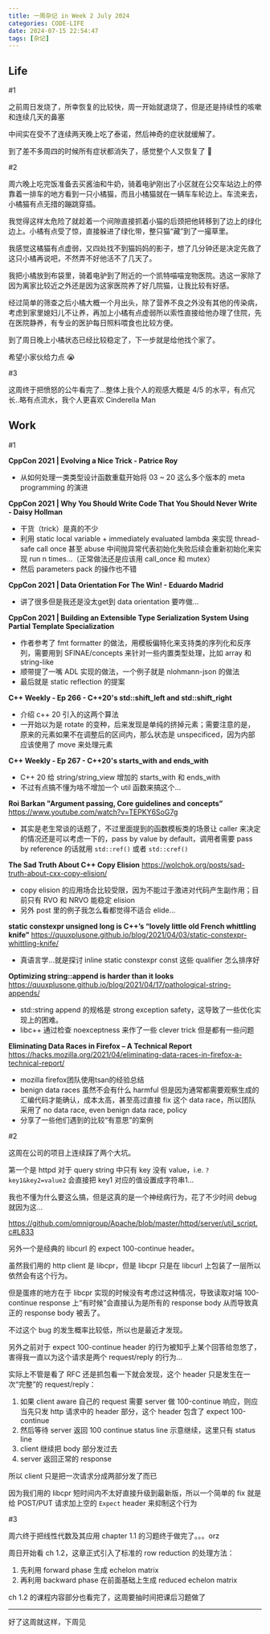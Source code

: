 ```yaml
---
title: 一周杂记 in Week 2 July 2024
categories: CODE-LIFE
date: 2024-07-15 22:54:47
tags: [杂记]
---
```


## Life

\#1

之前周日发烧了，所幸恢复的比较快，周一开始就退烧了，但是还是持续性的咳嗽和连续几天的鼻塞

中间实在受不了连续两天晚上吃了泰诺，然后神奇的症状就缓解了。

到了差不多周四的时候所有症状都消失了，感觉整个人又恢复了 🤣

\#2

周六晚上吃完饭准备去买酱油和牛奶，骑着电驴刚出了小区就在公交车站边上的停靠着一排车的地方看到一只小橘猫，而且小橘猫就在一辆车车轮边上。车流来去，小橘猫有点无措的蹦跳穿插。

我觉得这样太危险了就趁着一个间隙直接抓着小猫的后颈把他转移到了边上的绿化边上。小橘有点受了惊，直接躲进了绿化带，整只猫“藏”到了一撮草里。

我感觉这橘猫有点虚弱，又四处找不到猫妈妈的影子，想了几分钟还是决定先救了这只小橘再说吧，不然弄不好他活不了几天了。

我把小橘放到布袋里，骑着电驴到了附近的一个凯特喵喵宠物医院。选这一家除了因为离家比较近之外还是因为这家医院养了好几院猫，让我比较有好感。

经过简单的筛查之后小橘大概一个月出头，除了营养不良之外没有其他的传染病，考虑到家里媳妇儿不让养，再加上小橘有点虚弱所以索性直接给他办理了住院，先在医院静养，有专业的医护每日照料喂食也比较方便。

到了周日晚上小橘状态已经比较稳定了，下一步就是给他找个家了。

希望小家伙给力点 😭

\#3

这周终于把愤怒的公牛看完了...整体上我个人的观感大概是 4/5 的水平，有点冗长..略有点流水，我个人更喜欢 Cinderella Man

## Work

\#1

**CppCon 2021 | Evolving a Nice Trick - Patrice Roy**

- 从如何处理一类类型设计函数重载开始将 03 ~ 20 这么多个版本的 meta programming 的演进

**CppCon 2021 | Why You Should Write Code That You Should Never Write - Daisy Hollman**

- 干货（trick）是真的不少
- 利用 static local variable + immediately evaluated lambda 来实现 thread-safe call once 甚至 abuse 中间抛异常代表初始化失败后续会重新初始化来实现 run n times…（正常做法还是应该用 call_once 和 mutex）
- 然后 parameters pack 的操作也不错

**CppCon 2021 | Data Orientation For The Win! - Eduardo Madrid**

- 讲了很多但是我还是没太get到 data orientation 要咋做…

**CppCon 2021 | Building an Extensible Type Serialization System Using Partial Template Specialization**

- 作者参考了 fmt formatter 的做法，用模板偏特化来支持类的序列化和反序列，需要用到 SFINAE/concepts 来针对一些内置类型处理，比如 array 和 string-like
- 顺带提了一嘴 ADL 实现的做法，一个例子就是 nlohmann-json 的做法
- 最后就是 static reflection 的提案

**C++ Weekly - Ep 266 - C++20's std::shift_left and std::shift_right**

- 介绍 c++ 20 引入的这两个算法
- 一开始以为是 rotate 的变种，后来发现是单纯的挤掉元素；需要注意的是，原来的元素如果不在调整后的区间内，那么状态是 unspecificed，因为内部应该使用了 move 来处理元素

**C++ Weekly - Ep 267 - C++20's starts_with and ends_with**

- C++ 20 给 string/string_view 增加的 starts_with 和 ends_with
- 不过有点搞不懂为啥不增加一个 util 函数来搞这个…

**Roi Barkan "Argument passing, Core guidelines and concepts”** https://www.youtube.com/watch?v=TEPKY6SoG7g

- 其实是老生常谈的话题了，不过里面提到的函数模板类的场景让 caller 来决定的情况还是可以考虑一下的，pass by value by default，调用者需要 pass by reference 的话就用 `std::ref()` 或者 `std::cref()`

**The Sad Truth About C++ Copy Elision** https://wolchok.org/posts/sad-truth-about-cxx-copy-elision/

- copy elision 的应用场合比较受限，因为不能过于激进对代码产生副作用；目前只有 RVO 和 NRVO 能稳定 elision
- 另外 post 里的例子我怎么看都觉得不适合 elide…

**static constexpr unsigned long is C++’s “lovely little old French whittling knife”** https://quuxplusone.github.io/blog/2021/04/03/static-constexpr-whittling-knife/

- 真语言学…就是探讨 inline static constexpr const 这些 qualifier 怎么排序好

**Optimizing string::append is harder than it looks** https://quuxplusone.github.io/blog/2021/04/17/pathological-string-appends/

- std::string append 的规格是 strong exception safety，这导致了一些优化实现上的困难。
- libc++ 通过检查 noexceptness 来作了一些 clever trick 但是都有一些问题

**Eliminating Data Races in Firefox – A Technical Report** https://hacks.mozilla.org/2021/04/eliminating-data-races-in-firefox-a-technical-report/

- mozilla firefox团队使用tsan的经验总结
- benign data races 虽然不会有什么 harmful 但是因为通常都需要观察生成的汇编代码才能确认，成本太高，甚至高过直接 fix 这个 data race，所以团队采用了 no data race, even benign data race, policy
- 分享了一些他们遇到的比较“有意思”的案例

\#2

这周在公司的项目上连续踩了两个大坑。

第一个是 httpd 对于 query string 中只有 key 没有 value，i.e. `?key1&key2=value2` 会直接把 key1 对应的值设置成字符串1...

我也不懂为什么要这么搞，但是这真的是一个神经病行为，花了不少时间 debug 就因为这...

https://github.com/omnigroup/Apache/blob/master/httpd/server/util_script.c#L833

另外一个是经典的 libcurl 的 expect 100-continue header。

虽然我们用的 http client 是 libcpr，但是 libcpr 只是在 libcurl 上包装了一层所以依然会有这个行为。

但是蛋疼的地方在于 libcpr 实现的时候没有考虑过这种情况，导致读取对端 100-continue response 上“有时候”会直接认为是所有的 response body 从而导致真正的 response body 被丢了。

不过这个 bug 的发生概率比较低，所以也是最近才发现。

另外之前对于 expect 100-continue header 的行为被知乎上某个回答给忽悠了，害得我一直以为这个请求是两个 request/reply 的行为...

实际上不管是看了 RFC 还是抓包看一下就会发现，这个 header 只是发生在一次“完整”的 request/reply：

1. 如果 client aware 自己的 request 需要 server 做 100-continue 响应，则应当先只发 http 请求中的 header 部分，这个 header 包含了 expect 100-continue
2. 然后等待 server 返回 100 continue status line 示意继续，这里只有 status line
3. client 继续把 body 部分发过去
4. server 返回正常的 response

所以 client 只是把一次请求分成两部分发了而已

因为我们用的 libcpr 短时间内不太好直接升级到最新版，所以一个简单的 fix 就是给 POST/PUT 请求加上空的 `Expect` header 来抑制这个行为

\#3

周六终于把线性代数及其应用 chapter 1.1 的习题终于做完了。。。orz

周日开始看 ch 1.2，这章正式引入了标准的 row reduction 的处理方法：

1. 先利用 forward phase 生成 echelon matrix
2. 再利用 backward phase 在前面基础上生成 reduced echelon matrix

ch 1.2 的课程内容部分也看完了，这周要抽时间把课后习题做了

---

好了这周就这样，下周见
